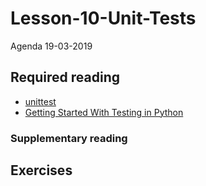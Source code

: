 # Lesson-10-Unit-Tests
Agenda 19-03-2019


## Required reading
* [unittest](https://docs.python.org/3.7/library/unittest.html)
* [Getting Started With Testing in Python](https://realpython.com/python-testing/#testing-your-code)

### Supplementary reading


## Exercises
